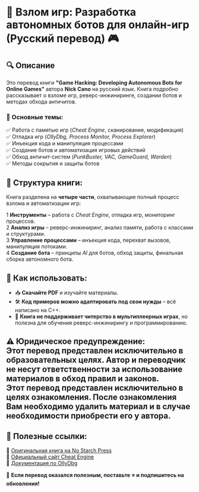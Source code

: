 # 📖 Взлом игр: Разработка автономных ботов для онлайн-игр (Русский перевод) 🎮

## 🔍 Описание
Это перевод книги **"Game Hacking: Developing Autonomous Bots for Online Games"** автора **Nick Cano** на русский язык. Книга подробно рассказывает о взломе игр, реверс-инжиниринге, создании ботов и методах обхода античитов.

### 📌 Основные темы:
✅ Работа с памятью игр (*Cheat Engine*, сканирование, модификация)  
✅ Отладка игр (*OllyDbg, Process Monitor, Process Explorer*)  
✅ Инъекция кода и манипуляция процессами  
✅ Создание ботов и автоматизация игровых действий  
✅ Обход античит-систем (*PunkBuster, VAC, GameGuard, Warden*)  
✅ Методы сокрытия и защиты ботов  

## 📜 Структура книги:
Книга разделена на **четыре части**, охватывающие полный процесс взлома и автоматизации игр:

1 **Инструменты** – работа с *Cheat Engine*, отладка игр, мониторинг процессов.  
2 **Анализ игры** – реверс-инжиниринг, анализ памяти, работа с классами и структурами.  
3 **Управление процессами** – инъекция кода, перехват вызовов, манипуляция потоками.  
4 **Создание бота** – принципы *AI* для ботов, обход защиты, финальная сборка автономного бота.  

## 📂 Как использовать:
- 📥 **Скачайте PDF** и изучайте материалы.  
- 🛠 **Код примеров можно адаптировать под свои нужды** – всё написано на C++.  
- 🚫 **Книга не поддерживает читерство в мультиплеерных играх**, но полезна для обучения реверс-инжинирингу и программированию.  

⚠️ **Юридическое предупреждение:**  
Этот перевод представлен исключительно в образовательных целях. Автор и переводчик не несут ответственности за использование материалов в обход правил и законов.  
Этот перевод представлен исключительно в целях ознакомления. После ознакомления Вам необходимо удалить материал и в случае необходимости приобрести его у автора.
---

## 🔗 Полезные ссылки:
🔹 [Оригинальная книга на No Starch Press](https://nostarch.com/gamehacking)  
🔹 [Официальный сайт Cheat Engine](https://cheatengine.org/)  
🔹 [Документация по OllyDbg](http://www.ollydbg.de/)  

📌 **Если перевод оказался полезным, поставьте ⭐ и подпишитесь на обновления!**  

